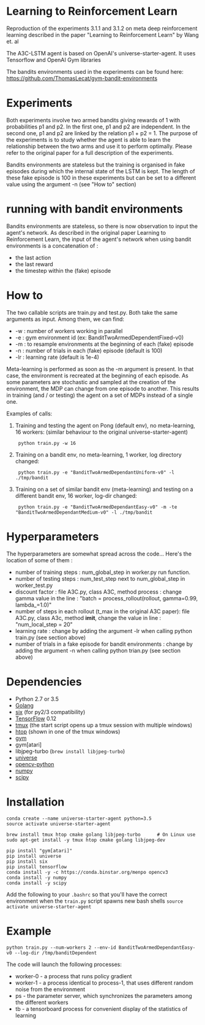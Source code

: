 # Learning to Reinforcement Learn

Reproduction of the experiments 3.1.1 and 3.1.2 on meta deep reinforcement learning described in the paper "Learning to Reinforcement Learn" by Wang et. al

The A3C-LSTM agent is based on OpenAI's universe-starter-agent. It uses Tensorflow and OpenAI Gym libraries

The bandits environments used in the experiments can be found here:
https://github.com/ThomasLecat/gym-bandit-environments

# Experiments

Both experiments involve two armed bandits giving rewards of 1 with probabilities p1 and p2. In the first one, p1 and p2 are independent. In the second one, p1 and p2 are linked by the relation p1 + p2 = 1. The purpose of the experiments is to study whether the agent is able to learn the relationship between the two arms and use it to perform optimally. Please refer to the original paper for a full description of the experiments.

Bandits environments are stateless but the training is organised in fake episodes during which the internal state of the LSTM is kept. The length of these fake episode is 100 in these experiments but can be set to a different value using the argument -n (see "How to" section)

# running with bandit environments

Bandits environments are stateless, so there is now observation to input the agent's network. As described in the original paper Learning to Reinforcement Learn, the input of the agent's network when using bandit environments is a concatenation of :
* the last action
* the last reward
* the timestep within the (fake) episode

# How to

The two callable scripts are train.py and test.py.
Both take the same arguments as input. Among them, we can find:

* -w : number of workers working in parallel
* -e : gym environment id (ex: BanditTwoArmedDependentFixed-v0)
* -m : to resample environments at the beginning of each (fake) episode
* -n : number of trials in each (fake) episode (default is 100)
* -lr : learning rate (default is 1e-4)

Meta-learning is performed as soon as the -m argument is present. In that case, the environment is recreated at the beginning of each episode. As some parameters are stochastic and sampled at the creation of the environment, the MDP can change from one episode to another. This results in training (and / or testing) the agent on a set of MDPs instead of a single one.

Examples of calls:

1. Training and testing the agent on Pong (default env), no meta-learning, 16 workers: (similar behaviour to the original universe-starter-agent)

		python train.py -w 16

2. Training on a bandit env, no meta-learning, 1 worker, log directory changed:

		python train.py -e "BanditTwoArmedDependantUniform-v0" -l ./tmp/bandit

3. Training on a set of similar bandit env (meta-learning) and testing on a different bandit env, 16 worker, log-dir changed:

		python train.py -e "BanditTwoArmedDependantEasy-v0" -m -te "BanditTwoArmedDependantMedium-v0" -l ./tmp/bandit

# Hyperparameters

The hyperparameters are somewhat spread across the code... Here's the location of some of them :
* number of training steps : num_global_step in worker.py run function.
* number of testing steps : num_test_step next to num_global_step in worker_test.py
* discount factor : file A3C.py, class A3C, method process : change gamma value in the line : "batch = process_rollout(rollout, gamma=0.99, lambda_=1.0)"
* number of steps in each rollout (t_max in the original A3C paper): file A3C.py, class A3c, method __imit__, change the value in line : "num_local_step = 20"
* learning rate : change by adding the argument -lr <value> when calling python train.py (see section above)
* number of trials in a fake episode for bandit environments : change by adding the argument -n <value> when calling python trian.py (see section above)

# Dependencies

* Python 2.7 or 3.5
* [Golang](https://golang.org/doc/install)
* [six](https://pypi.python.org/pypi/six) (for py2/3 compatibility)
* [TensorFlow](https://www.tensorflow.org/) 0.12
* [tmux](https://tmux.github.io/) (the start script opens up a tmux session with multiple windows)
* [htop](https://hisham.hm/htop/) (shown in one of the tmux windows)
* [gym](https://pypi.python.org/pypi/gym)
* gym[atari]
* libjpeg-turbo (`brew install libjpeg-turbo`)
* [universe](https://pypi.python.org/pypi/universe)
* [opencv-python](https://pypi.python.org/pypi/opencv-python)
* [numpy](https://pypi.python.org/pypi/numpy)
* [scipy](https://pypi.python.org/pypi/scipy)

# Installation

```
conda create --name universe-starter-agent python=3.5
source activate universe-starter-agent

brew install tmux htop cmake golang libjpeg-turbo      # On Linux use sudo apt-get install -y tmux htop cmake golang libjpeg-dev

pip install "gym[atari]"
pip install universe
pip install six
pip install tensorflow
conda install -y -c https://conda.binstar.org/menpo opencv3
conda install -y numpy
conda install -y scipy
```


Add the following to your `.bashrc` so that you'll have the correct environment when the `train.py` script spawns new bash shells
```source activate universe-starter-agent```

# Example

`python train.py --num-workers 2 --env-id BanditTwoArmedDependantEasy-v0 --log-dir /tmp/banditDependent`

The code will launch the following processes:
* worker-0 - a process that runs policy gradient
* worker-1 - a process identical to process-1, that uses different random noise from the environment
* ps - the parameter server, which synchronizes the parameters among the different workers
* tb - a tensorboard process for convenient display of the statistics of learning
